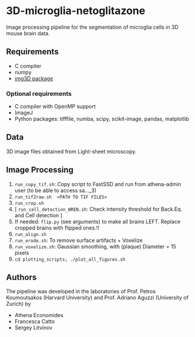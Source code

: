 # 3D-microglia-netoglitazone

Image processing pipeline for the segmentation of microglia cells in 3D mouse brain data.


## Requirements

* C compiler
* numpy
* [img3D package](https://github.com/aecon/img3D)

### Optional requirements

* C compiler with OpenMP support
* ImageJ
* Python packages: tifffile, numba, scipy, scikit-image, pandas, matplotlib



## Data

3D image files obtained from Light-sheet microscopy.


## Image Processing

1. `run_copy_tif.sh`: Copy script to FastSSD and run from athena-admin user (to be able to access sa..._3)  
2. `run_tif2raw.sh  <PATH TO TIF FILES>`  
3. `run_crop.sh`  
4. [ `run_cell_detection_WREN.sh`: Check intensity threshold for Back.Eq. and Cell detection ]  
5. If needed: `flip.py` (see arguments) to make all brains LEFT. Replace cropped brains with flipped ones.!! 
6. `run_align.sh`  
7. `run_erode.sh`: To remove surface artifacts + Voxelize  
8. `run_voxelize.sh`: Gaussian smoothing, with (plaque) Diameter = 15 pixels  
8. `cd plotting_scripts; ./plot_all_figures.sh`


## Authors
The pipeline was developed in the laboratories of Prof. Petros Koumoutsakos (Harvard University) and Prof. Adriano Aguzzi (University of Zurich) by
* Athena Economides
* Francesca Catto
* Sergey Litvinov
